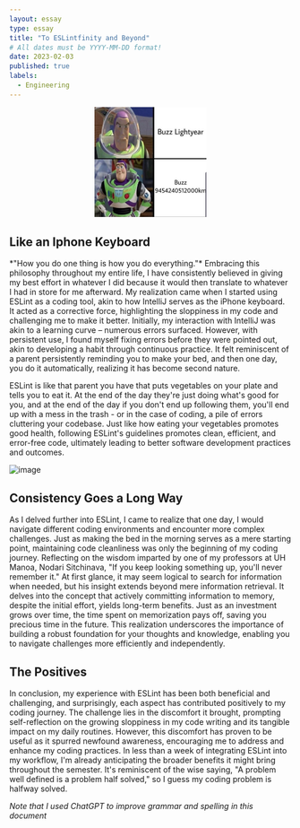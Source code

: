 ```yaml
---
layout: essay
type: essay
title: "To ESLintfinity and Beyond"
# All dates must be YYYY-MM-DD format!
date: 2023-02-03
published: true
labels:
  - Engineering
---
```



<div style="text-align: center;">
    <img src="../img/cotton/buzz-lightyear.jpeg" width="200px"/>
</div>

## Like an Iphone Keyboard
  <p> *"How you do one thing is how you do everything."* Embracing this philosophy throughout my entire life, I have consistently believed in giving my best effort in whatever I did because it would then translate to whatever I had in store for me afterward. My realization came when I started using ESLint as a coding tool, akin to how IntelliJ serves as the iPhone keyboard. It acted as a corrective force, highlighting the sloppiness in my code and challenging me to make it better. Initially, my interaction with IntelliJ was akin to a learning curve – numerous errors surfaced. However, with persistent use, I found myself fixing errors before they were pointed out, akin to developing a habit through continuous practice. It felt reminiscent of a parent persistently reminding you to make your bed, and then one day, you do it automatically, realizing it has become second nature.</p>

<p>ESLint is like that parent you have that puts vegetables on your plate and tells you to eat it. At the end of the day they're just doing what's good for you, and at the end of the day if you don't end up following them, you'll end up with a mess in the trash - or in the case of coding, a pile of errors cluttering your codebase. Just like how eating your vegetables promotes good health, following ESLint's guidelines promotes clean, efficient, and error-free code, ultimately leading to better software development practices and outcomes.</p>

![image](https://github.com/RonanAndal/RonanAndal.github.io/assets/156995607/babfd76f-e2fd-406e-8e19-8216be16d338)

## Consistency Goes a Long Way
 <p>As I delved further into ESLint, I came to realize that one day, I would navigate different coding environments and encounter more complex challenges. Just as making the bed in the morning serves as a mere starting point, maintaining code cleanliness was only the beginning of my coding journey. Reflecting on the wisdom imparted by one of my professors at UH Manoa, Nodari Sitchinava, "If you keep looking something up, you'll never remember it." At first glance, it may seem logical to search for information when needed, but his insight extends beyond mere information retrieval. It delves into the concept that actively committing information to memory, despite the initial effort, yields long-term benefits. Just as an investment grows over time, the time spent on memorization pays off, saving you precious time in the future. This realization underscores the importance of building a robust foundation for your thoughts and knowledge, enabling you to navigate challenges more efficiently and independently.</p>

<p></p>

## The Positives
  <p>In conclusion, my experience with ESLint has been both beneficial and challenging, and surprisingly, each aspect has contributed positively to my coding journey. The challenge lies in the discomfort it brought, prompting self-reflection on the growing sloppiness in my code writing and its tangible impact on my daily routines. However, this discomfort has proven to be useful as it spurred newfound awareness, encouraging me to address and enhance my coding practices. In less than a week of integrating ESLint into my workflow, I'm already anticipating the broader benefits it might bring throughout the semester. It's reminiscent of the wise saying, "A problem well defined is a problem half solved," so I guess my coding problem is halfway solved. </p>

  
*Note that I used ChatGPT to improve grammar and spelling in this document*